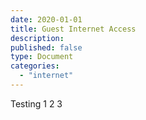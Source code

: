```yaml
---
date: 2020-01-01
title: Guest Internet Access
description:
published: false
type: Document
categories:
  - "internet"
---
```

Testing 1 2 3 
